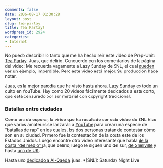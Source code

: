```yaml
---
comments: false
date: 2006-08-17 01:30:28
layout: post
slug: tea-partay
title: Tea Partay!
wordpress_id: 2924
categories:
- Internet
---
```


No puedo describir lo tanto que me ha hecho reir este video de Prep-Unit: [Tea Partay](http://www.youtube.com/watch?v=PTU2He2BIc0). Juas, que delirio. Concuerdo con los comentarios de la página del video: Me recuerda vagamente a Lazy Sunday de SNL, el cual [pueden ver un ejemplo](http://www.youtube.com/watch?v=caH0bhZA0FM), imperdible. Pero este vídeo está mejor. Su producción hace notar.







Juas, es la mejor parodia que he visto hasta ahora. Lazy Sunday es todo un culto en YouTube. Hay como 20 vídeos fácilmente dedicados a este corto, que está censurado por ser material con copyright tradicional.





### Batallas entre ciudades





Como era de esperar, la vírico que ha resultado ser este vídeo de SNL hizo que varios amateurs se lanzarán a [YouTube](http://www.youtube.com) para crear una especie de “batallas de rap” en los cuales, los dos personas tratan de contestar cómo son en su ciudad. Primero fue la contestación de la costa este de los Estados Unidos. Luego encontré otro vídeo interesante que habla [de la costa “del medio” ](http://www.youtube.com/watch?v=8FUr4jNS1_k)ja, que delirio, luego le siguen uno del sur, [de Snellville](http://www.youtube.com/watch?v=OAT5Y7ERvQo) y hasta [uno de UK](http://www.youtube.com/watch?v=2l1F6BmKbO0).





Hasta uno [dedicado a Al-Qaeda](http://www.youtube.com/watch?v=XxPzWsIxUUM), juas.
  *[SNL]: Saturday Night Live
